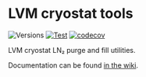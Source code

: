 # LVM cryostat tools

![Versions](https://img.shields.io/badge/python->3.12-blue)
[![Test](https://github.com/sdss/lvmcryo/actions/workflows/test.yml/badge.svg)](https://github.com/sdss/lvmcryo/actions)
[![codecov](https://codecov.io/gh/sdss/lvmcryo/branch/main/graph/badge.svg)](https://codecov.io/gh/sdss/lvmcryo)

LVM cryostat LN₂ purge and fill utilities.

Documentation can be found [in the wiki](https://sdss-wiki.atlassian.net/wiki/x/kAB7E).
